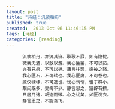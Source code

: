 ```yaml
---
layout: post
title: "诗经：汎彼柏舟"
published: true
created:  2013 Oct 06 11:46:15 PM
tags: [诗经]
categories: [reading]
---
```



          汎彼柏舟，亦汎其流。耿耿不寐，如有隐忧。
          微我无酒，以敖以游。我心匪鉴，不可以茹。
          亦有兄弟，不可以据。薄言往愬，逢彼之怒。
          我心匪石，不可转也。我心匪席，不可卷也。
          威仪棣棣，不可选也。忧心悄悄，愠于群小。
          觏闵既多，受侮不少。静言思之，寤辟有摽。
          日居月诸，胡迭而微。心之忧矣，如匪浣衣。
          静言思之，不能奋飞。
